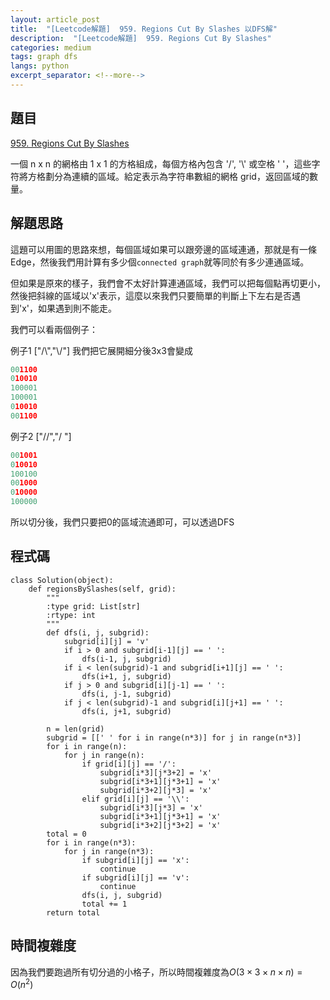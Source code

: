 ```yaml
---
layout: article_post
title:  "[Leetcode解題]  959. Regions Cut By Slashes 以DFS解"
description:  "[Leetcode解題]  959. Regions Cut By Slashes"
categories: medium
tags: graph dfs
langs: python
excerpt_separator: <!--more-->
---
```


## 題目

[959. Regions Cut By Slashes
](https://leetcode.com/problems/regions-cut-by-slashes/)

一個 n x n 的網格由 1 x 1 的方格組成，每個方格內包含 '/', '\\' 或空格 ' '，這些字符將方格劃分為連續的區域。給定表示為字符串數組的網格 grid，返回區域的數量。

## 解題思路

這題可以用圖的思路來想，每個區域如果可以跟旁邊的區域連通，那就是有一條Edge，然後我們用計算有多少個`connected graph`就等同於有多少連通區域。

但如果是原來的樣子，我們會不太好計算連通區域，我們可以把每個點再切更小，然後把斜線的區域以'x'表示，這麼以來我們只要簡單的判斷上下左右是否遇到'x'，如果遇到則不能走。

我們可以看兩個例子：

例子1
["/\\","\\/"]
我們把它展開細分後3x3會變成
```python
001100
010010
100001
100001
010010
001100
```

例子2
["//","/ "]

```python
001001
010010
100100
001000
010000
100000
```

所以切分後，我們只要把0的區域流通即可，可以透過DFS

## 程式碼

```python=
class Solution(object):
    def regionsBySlashes(self, grid):
        """
        :type grid: List[str]
        :rtype: int
        """
        def dfs(i, j, subgrid):
            subgrid[i][j] = 'v'
            if i > 0 and subgrid[i-1][j] == ' ':
                dfs(i-1, j, subgrid)
            if i < len(subgrid)-1 and subgrid[i+1][j] == ' ':
                dfs(i+1, j, subgrid)
            if j > 0 and subgrid[i][j-1] == ' ':
                dfs(i, j-1, subgrid)
            if j < len(subgrid)-1 and subgrid[i][j+1] == ' ':
                dfs(i, j+1, subgrid)
            
        n = len(grid)
        subgrid = [[' ' for i in range(n*3)] for j in range(n*3)]
        for i in range(n):
            for j in range(n):
                if grid[i][j] == '/':
                    subgrid[i*3][j*3+2] = 'x'
                    subgrid[i*3+1][j*3+1] = 'x'
                    subgrid[i*3+2][j*3] = 'x'
                elif grid[i][j] == '\\':
                    subgrid[i*3][j*3] = 'x'
                    subgrid[i*3+1][j*3+1] = 'x'
                    subgrid[i*3+2][j*3+2] = 'x'
        total = 0
        for i in range(n*3):
            for j in range(n*3):
                if subgrid[i][j] == 'x':
                    continue
                if subgrid[i][j] == 'v':
                    continue
                dfs(i, j, subgrid)
                total += 1
        return total
```

## 時間複雜度

因為我們要跑過所有切分過的小格子，所以時間複雜度為$O(3 \times 3 \times n \times n)=O(n^2)$